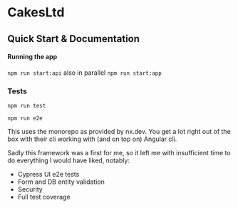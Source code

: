 # CakesLtd

## Quick Start & Documentation

#### Running the app

`npm run start:api` also in parallel `npm run start:app`

### Tests

`npm run test`


`npm run e2e`


This uses the monorepo as provided by nx.dev. You get a lot 
right out of the box with their cli working with 
(and on top on) Angular cli.

Sadly this framework was a first for me, so it left me with
 insufficient time to do everything I would have liked, notably:
- Cypress UI e2e tests
- Form and DB entity validation
- Security
- Full test coverage
 



